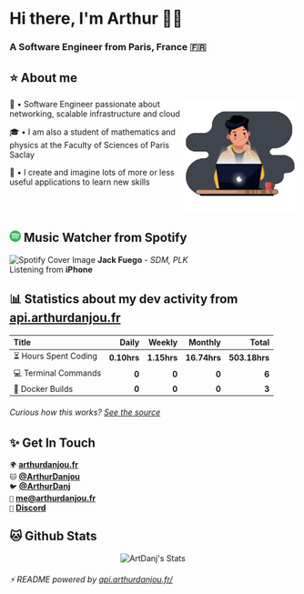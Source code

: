 # Hi there, I'm Arthur 🙋‍♂️

### A Software Engineer from Paris, France 🇫🇷

## ⭐ About me 

<img alt="DevGif" align="right" width="200em" height="200em" src="assets/developer.gif" />

👋 • Software Engineer passionate about networking, scalable infrastructure and cloud

🎓 • I am also a student of mathematics and physics at the Faculty of Sciences of Paris Saclay

🧬 • I create and imagine lots of more or less useful applications to learn new skills

<br />
<br />

## <img alt="Spotify Icon" height="20em" width="20em" src="assets/spotify.svg" /> Music Watcher from Spotify
<!-- Start Song -->
<img alt="Spotify Cover Image" width="30em" height="30em" src="https://i.scdn.co/image/ab67616d0000b273351e4950507132984ca22334" /> **Jack Fuego** - *SDM, PLK*  <br/>
Listening from **iPhone**
<!-- End Song -->

## 📊 Statistics about my dev activity from [api.arthurdanjou.fr](https://api.arthurdanjou.fr)
<!-- Start Table -->
| Title                                       |       Daily |      Weekly |      Monthly |        Total |
| :------------------------------------------ | ----------: | ----------: | -----------: | -----------: |
| :hourglass_flowing_sand: Hours Spent Coding |  **0.10hrs**  | **1.15hrs**   | **16.74hrs**    | **503.18hrs**   |
| :computer: Terminal Commands                |  **0**  | **0**   | **0**    | **6**    |
| :hammer: Docker Builds                      |  **0**  | **0**   | **0**    | **3**    |
<!-- End Table -->

###### Curious how this works? [See the source](https://api.arthurdanjou.fr/source)

## ✨ Get In Touch 
`🌍` [**arthurdanjou.fr**](https://arthurdanjou.fr) <br />
`🐱` [**@ArthurDanjou**](https://github.com/ArthurDanjou) <br />
`🐦` [**@ArthurDanj**](https://twitter.com/ArthurDanj) <br />
`📧️` [**me@arthurdanjou.fr**](mailto:me@arthurdanjou.fr) <br />
`🤖` [**Discord**](https://go.arthurdanjou.fr/discord)

## 🐱 Github Stats 
<p align="center">
<img src="https://github-readme-stats.vercel.app/api?count_private=true&show_icons=true&theme=dracula&username=arthurdanjou" alt="ArtDanj's Stats" />
</p>

###### ⚡ README powered by [api.arthurdanjou.fr/](https://api.arthurdanjou.fr)
